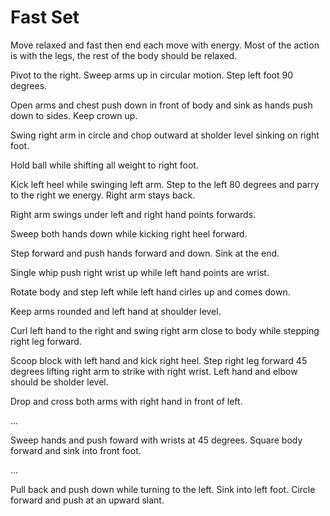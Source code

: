 # Fast Set

Move relaxed and fast then end each move with energy.
Most of the action is with the legs, the rest of the body should be relaxed.

Pivot to the right. Sweep arms up in circular motion. Step left foot 90 degrees.

Open arms and chest push down in front of body and sink as hands push down to sides. Keep crown up.

Swing right arm in circle and chop outward at sholder level sinking on right foot.

Hold ball while shifting all weight to right foot.

Kick left heel while swinging left arm.
Step to the left 80 degrees and parry to the right we energy.
Right arm stays back.

Right arm swings under left and right hand points forwards.

Sweep both hands down while kicking right heel forward.

Step forward and push hands forward and down. Sink at the end.

Single whip push right wrist up while left hand points are wrist. 

Rotate body and step left while left hand cirles up and comes down.

Keep arms rounded and left hand at shoulder level.

Curl left hand to the right and swing right arm close to body while stepping right leg forward.

Scoop block with left hand and kick right heel.
Step right leg forward 45 degrees lifting right arm to strike with right wrist.
Left hand and elbow should be sholder level.

Drop and cross both arms with right hand in front of left.

...

Sweep hands and push foward with wrists at 45 degrees. Square body forward and sink into front foot.

...

Pull back and push down while turning to the left. Sink into left foot. Circle forward and push at an upward slant.

